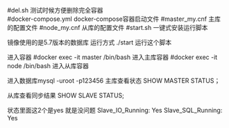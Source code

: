 #del.sh  测试时候方便删除完全容器   
#docker-compose.yml   docker-compose容器启动文件
#master_my.cnf  主库的配置文件
#node_my.cnf    从库的配置文件
#start.sh       一键式安装运行脚本

镜像使用的是5.7版本的数据库
运行方式 ./start 运行这个脚本



进入容器
#docker exec -it master /bin/bash  进入主库容器
#docker exec -it node /bin/bash    进入从库容器

进入数据库mysql -uroot -p123456
主库查看状态
SHOW MASTER STATUS；

从库查看同步结果
SHOW SLAVE STATUS;

状态里面这2个是yes 就是没问题
Slave_IO_Running: Yes
Slave_SQL_Running: Yes
